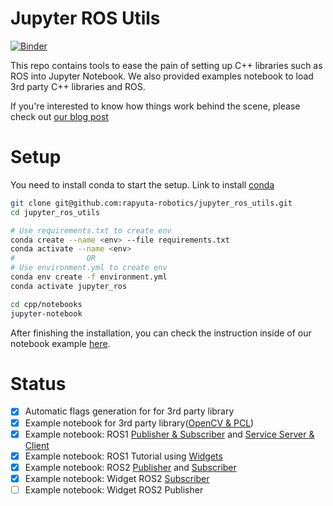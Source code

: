 # Jupyter ROS Utils
[![Binder](https://mybinder.org/badge_logo.svg)](https://mybinder.org/v2/gh/rapyuta-robotics/jupyter_ros_utils/HEAD)

This repo contains tools to ease the pain of setting up C++ libraries such as ROS into Jupyter Notebook. We also provided examples notebook to load 3rd party C++ libraries and ROS.

If you're interested to know how things work behind the scene, please check out [our blog post](https://www.rapyuta-robotics.com/2021/07/09/running-c-ros-in-jupyter-using-xeus-cling/)

# Setup

You need to install conda to start the setup.
Link to install [conda](https://docs.anaconda.com/anaconda/install/linux/)

```sh
git clone git@github.com:rapyuta-robotics/jupyter_ros_utils.git
cd jupyter_ros_utils

# Use requirements.txt to create env
conda create --name <env> --file requirements.txt
conda activate --name <env>
#                OR
# Use environment.yml to create env
conda env create -f environment.yml
conda activate jupyter_ros

cd cpp/notebooks
jupyter-notebook
```

After finishing the installation, you can check the instruction inside of our notebook example [here](cpp/notebooks).

# Status
- [x] Automatic flags generation for for 3rd party library
- [x] Example notebook for 3rd party library([OpenCV & PCL](basic_c++_impl.ipynb))
- [x] Example notebook: ROS1 [Publisher & Subscriber](cpp/notebooks/ros1_pub_sub.ipynb) and [Service Server & Client](cpp/notebooks/ros1_service_client.ipynb)
- [x] Example notebook: ROS1 Tutorial using [Widgets](cpp/notebooks/ros1_widget_tutorial.ipynb)
- [x] Example notebook: ROS2 [Publisher](cpp/notebooks/ros2_publisher.ipynb) and [Subscriber](cpp/notebooks/ros2_subscribers.ipynb)
- [x] Example notebook: Widget ROS2 [Subscriber](cpp/notebooks/ros2_widget_subscriber.ipynb)
- [ ] Example notebook: Widget ROS2 Publisher
